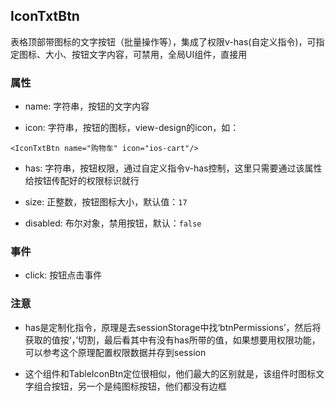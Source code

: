 ## IconTxtBtn

表格顶部带图标的文字按钮（批量操作等），集成了权限v-has(自定义指令)，可指定图标、大小、按钮文字内容，可禁用，全局UI组件，直接用

### 属性

- name: 字符串，按钮的文字内容

- icon: 字符串，按钮的图标，view-design的icon，如：

```
<IconTxtBtn name="购物车" icon="ios-cart"/>
```

- has: 字符串，按钮权限，通过自定义指令v-has控制，这里只需要通过该属性给按钮传配好的权限标识就行

- size: 正整数，按钮图标大小，默认值：`17`

- disabled: 布尔对象，禁用按钮，默认：`false`

### 事件

- click: 按钮点击事件

### 注意

- has是定制化指令，原理是去sessionStorage中找‘btnPermissions’，然后将获取的值按‘，’切割，最后看其中有没有has所带的值，如果想要用权限功能，可以参考这个原理配置权限数据并存到session

- 这个组件和TableIconBtn定位很相似，他们最大的区别就是，该组件时图标文字组合按钮，另一个是纯图标按钮，他们都没有边框
